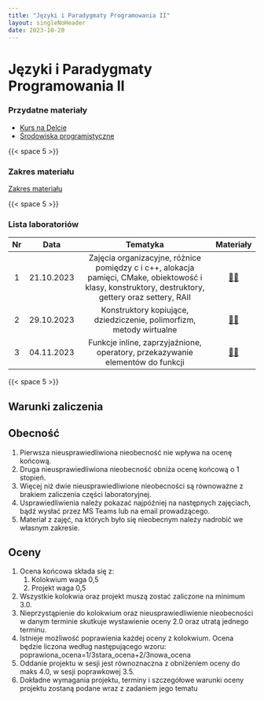 ```yaml
---
title: "Języki i Paradygmaty Programowania II"
layout: singleNoHeader
date: 2023-10-20
---
```


# Języki i Paradygmaty Programowania II

### Przydatne materiały

* [Kurs na Delcie](https://delta.pk.edu.pl/course/view.php?id=4682)
* [Środowiska programistyczne](/page/materials/resources)

{{< space 5 >}}

### Zakres materiału

[Zakres materiału](/page/materials/jipp-ii-2023-n/zakres/)

{{< space 5 >}}

### Lista laboratoriów

|  Nr   |    Data    |            Tematyka             |               Materiały               |
| :---: | :--------: | :-----------------------------: | :-----------------------------------: |
|   1   | 21.10.2023 |      Zajęcia organizacyjne, różnice pomiędzy c i c++, alokacja pamięci, CMake, obiektowość i klasy, konstruktory, destruktory, gettery oraz settery, RAII      | [📄🔗](/page/materials/jipp-ii-2023-n/z1) |
|   2   | 29.10.2023 |      Konstruktory kopiujące, dziedziczenie, polimorfizm, metody wirtualne      | [📄🔗](/page/materials/jipp-ii-2023-n/z2) |
|   3   | 04.11.2023 |  Funkcje inline, zaprzyjaźnione, operatory, przekazywanie elementów do funkcji        | [📄🔗](/page/materials/jipp-ii-2023-n/z3) |


{{< space 5 >}}

## Warunki zaliczenia

## Obecność
1. Pierwsza nieusprawiedliwiona nieobecność nie wpływa na ocenę końcową.
2. Druga nieusprawiedliwiona nieobecność obniża ocenę końcową o 1 stopień.
3. Więcej niż dwie nieusprawiedliwione nieobecności są równoważne z brakiem zaliczenia części laboratoryjnej.
4. Usprawiedliwienia należy pokazać najpóźniej na następnych zajęciach, bądź wysłać przez MS Teams lub na email prowadzącego.
5. Materiał z zajęć, na których było się nieobecnym należy nadrobić we własnym zakresie.

## Oceny
1. Ocena końcowa składa się z:
	1. Kolokwium waga 0,5
	2. Projekt waga 0,5
2. Wszystkie kolokwia oraz projekt muszą zostać zaliczone na minimum 3.0.
3. Nieprzystąpienie do kolokwium oraz nieusprawiedliwienie nieobecności w danym terminie skutkuje wystawienie oceny 2.0 oraz utratą jednego terminu.
4. Istnieje możliwość poprawienia każdej oceny z kolokwium. Ocena będzie liczona według następującego wzoru: poprawiona_ocena=1/3stara_ocena+2/3nowa_ocena
5. Oddanie projektu w sesji jest równoznaczna z obniżeniem oceny do maks 4.0, w sesji poprawkowej 3.5.
6. Dokładne wymagania projektu, terminy i szczegółowe warunki oceny projektu zostaną podane wraz z zadaniem jego tematu
